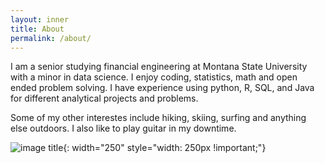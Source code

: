 ```yaml
---
layout: inner
title: About
permalink: /about/
---
```


I am a senior studying financial engineering at Montana State University with a minor in data science. I enjoy coding, statistics, math and open ended problem solving. I have experience using python, R, SQL, and Java for different analytical projects and problems.

Some of my other interestes include hiking, skiing, surfing and anything else outdoors. I also like to play guitar in my downtime. 

![image title](/img/MeResized.png){: width="250" style="width: 250px !important;"}